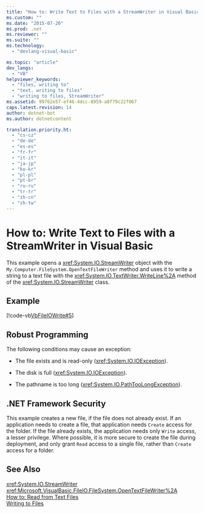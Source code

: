 ```yaml
---
title: "How to: Write Text to Files with a StreamWriter in Visual Basic | Microsoft Docs"
ms.custom: ""
ms.date: "2015-07-20"
ms.prod: .net
ms.reviewer: ""
ms.suite: ""
ms.technology: 
  - "devlang-visual-basic"

ms.topic: "article"
dev_langs: 
  - "VB"
helpviewer_keywords: 
  - "files, writing to"
  - "text, writing to files"
  - "writing to files, StreamWriter"
ms.assetid: 99762e57-ef46-4dcc-8959-a8f79c22f067
caps.latest.revision: 14
author: dotnet-bot
ms.author: dotnetcontent

translation.priority.ht: 
  - "cs-cz"
  - "de-de"
  - "es-es"
  - "fr-fr"
  - "it-it"
  - "ja-jp"
  - "ko-kr"
  - "pl-pl"
  - "pt-br"
  - "ru-ru"
  - "tr-tr"
  - "zh-cn"
  - "zh-tw"
---
```

# How to: Write Text to Files with a StreamWriter in Visual Basic
This example opens a <xref:System.IO.StreamWriter> object with the `My.Computer.FileSystem.OpenTextFileWriter` method and uses it to write a string to a text file with the <xref:System.IO.TextWriter.WriteLine%2A> method of the <xref:System.IO.StreamWriter> class.  
  
## Example  
 [!code-vb[VbFileIOWrite#5](../../../../visual-basic/developing-apps/programming/drives-directories-files/codesnippet/VisualBasic/how-to-write-text-to-files-with-a-streamwriter_1.vb)]  
  
## Robust Programming  
 The following conditions may cause an exception:  
  
-   The file exists and is read-only (<xref:System.IO.IOException>).  
  
-   The disk is full (<xref:System.IO.IOException>).  
  
-   The pathname is too long (<xref:System.IO.PathTooLongException>).  
  
## .NET Framework Security  
 This example creates a new file, if the file does not already exist. If an application needs to create a file, that application needs `Create` access for the folder. If the file already exists, the application needs only `Write` access, a lesser privilege. Where possible, it is more secure to create the file during deployment, and only grant `Read` access to a single file, rather than `Create` access for a folder.  
  
## See Also  
 <xref:System.IO.StreamWriter>   
 <xref:Microsoft.VisualBasic.FileIO.FileSystem.OpenTextFileWriter%2A>   
 [How to: Read from Text Files](../../../../visual-basic/developing-apps/programming/drives-directories-files/how-to-read-from-text-files.md)   
 [Writing to Files](../../../../visual-basic/developing-apps/programming/drives-directories-files/writing-to-files.md)